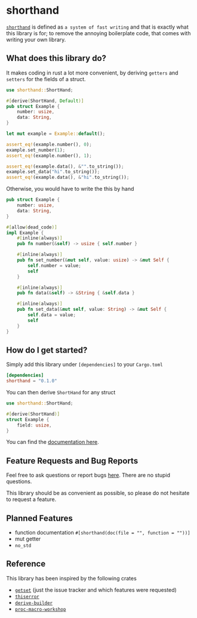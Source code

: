 shorthand
===
[`shorthand`](https://dictionary.cambridge.org/de/worterbuch/englisch/shorthand) is defined as
`a system of fast writing`
and that is exactly what this library is for; to remove the annoying
boilerplate code, that comes with writing your own library.

## What does this library do?

It makes coding in rust a lot more convenient, by deriving `getters` and
`setters` for the fields of a struct.

```rust
use shorthand::ShortHand;

#[derive(ShortHand, Default)]
pub struct Example {
    number: usize,
    data: String,
}

let mut example = Example::default();

assert_eq!(example.number(), 0);
example.set_number(1);
assert_eq!(example.number(), 1);

assert_eq!(example.data(), &"".to_string());
example.set_data("hi".to_string());
assert_eq!(example.data(), &"hi".to_string());
```

Otherwise, you would have to write the this by hand

```rust
pub struct Example {
    number: usize,
    data: String,
}

#[allow(dead_code)]
impl Example {
    #[inline(always)]
    pub fn number(&self) -> usize { self.number }

    #[inline(always)]
    pub fn set_number(&mut self, value: usize) -> &mut Self {
        self.number = value;
        self
    }

    #[inline(always)]
    pub fn data(&self) -> &String { &self.data }

    #[inline(always)]
    pub fn set_data(&mut self, value: String) -> &mut Self {
        self.data = value;
        self
    }
}
```

## How do I get started?

Simply add this library under `[dependencies]` to your `Cargo.toml`
```toml
[dependencies]
shorthand = "0.1.0"
```

You can then derive `ShortHand` for any struct

```rust
use shorthand::ShortHand;

#[derive(ShortHand)]
struct Example {
    field: usize,
}
```

You can find the [documentation here](https://docs.rs/shorthand).

## Feature Requests and Bug Reports

Feel free to ask questions or report bugs [here](https://www.github.com/luro02/shorthand).
There are no stupid questions.

This library should be as convenient as possible, so please do not hesitate
to request a feature.

## Planned Features
- function documentation `#[shorthand(doc(file = "", function = ""))]`
- mut getter
- `no_std`

## Reference

This library has been inspired by the following crates
- [`getset`] (just the issue tracker and which features were requested)
- [`thiserror`]
- [`derive-builder`]
- [`proc-macro-workshop`]

[`getset`]: https://github.com/Hoverbear/getset
[`thiserror`]: https://github.com/dtolnay/thiserror
[`derive-builder`]: https://github.com/colin-kiegel/rust-derive-builder
[`proc-macro-workshop`]: https://github.com/dtolnay/proc-macro-workshop
[`proc_macro`]: https://doc.rust-lang.org/reference/procedural-macros.html

